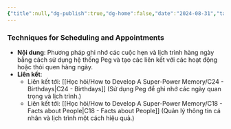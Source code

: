 ```yaml
---
{"title":null,"dg-publish":true,"dg-home":false,"date":"2024-08-31","tags":["#book","#memory","#How_to_Develop_A_Super_Power_Memory"],"Chương":"Chương23","permalink":"/hoc-hoi/how-to-develop-a-super-power-memory/c23-appointments-and-schedules/","dgPassFrontmatter":true,"noteIcon":"","updated":"2025-01-14T22:10:07.941+07:00"}
---
```


### Techniques for Scheduling and Appointments

- **Nội dung**: Phương pháp ghi nhớ các cuộc hẹn và lịch trình hàng ngày bằng cách sử dụng hệ thống Peg và tạo các liên kết với các hoạt động hoặc thói quen hàng ngày.
- **Liên kết**:
    - Liên kết tới: [[Học hỏi/How to Develop A Super-Power Memory/C24 - Birthdays\|C24 - Birthdays]] (Sử dụng Peg để ghi nhớ các ngày quan trọng và lịch trình.)
    - Liên kết tới: [[Học hỏi/How to Develop A Super-Power Memory/C18 - Facts about People\|C18 - Facts about People]] (Quản lý thông tin cá nhân và lịch trình một cách hiệu quả.)